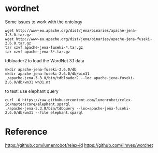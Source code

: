 # wordnet
Some issues to work with the ontology


    wget http://www-eu.apache.org/dist/jena/binaries/apache-jena-3.3.0.tar.gz
    wget http://www-eu.apache.org/dist/jena/binaries/apache-jena-fuseki-2.6.0.tar.gz
    tar xzvf apache-jena-fuseki-*.tar.gz
    tar xzvf apache-jena-3*.tar.gz

tdbloader2 to load the WordNet 3.1 data

    mkdir apache-jena-fuseki-2.6.0/db
    mkdir apache-jena-fuseki-2.6.0/db/win31
    ./apache-jena-3.3.0/bin/tdbloader2 --loc apache-jena-fuseki-2.6.0/db/wn31 wn31.nt

to test: use elephant query

    curl -O https://raw.githubusercontent.com/lumenrobot/relex-id/master/core/elephant.sparql
    ./apache-jena-3.3.0/bin/tdbquery --loc=apache-jena-fuseki-2.6.0/db/wn31 --file elephant.sparql 

# Reference
https://github.com/lumenrobot/relex-id
https://github.com/limves/wordnet
